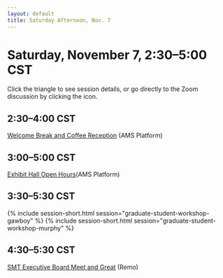 ```yaml
---
layout: default
title: Saturday Afternoon, Nov. 7
---
```


# Saturday, November 7, 2:30–5:00 CST

Click the triangle to see session details, or go directly to the Zoom discussion by clicking the <i class="fas fa-video"></i> icon.

## 2:30–4:00 CST
<p class="non-session"><a href="">Welcome Break and Coffee Reception</a><span class="room"> (AMS Platform)</span></p>

## 3:00–5:00 CST
<p class="non-session"><a href="">Exhibit Hall Open Hours</a><span class="room">(AMS Platform)</span></p>

## 3:30–5:30 CST
{% include session-short.html session="graduate-student-workshop-gawboy" %}
{% include session-short.html session="graduate-student-workshop-murphy" %}

## 4:30–5:30 CST
<p class="non-session"><a href="">SMT Executive Board Meet and Great</a><span class="room"> (Remo)</span></p>


